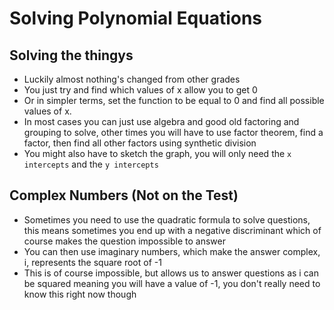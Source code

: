 # Solving Polynomial Equations
## Solving the thingys
- Luckily almost nothing's changed from other grades
- You just try and find which values of x allow you to get 0
- Or in simpler terms, set the function to be equal to 0 and find all possible values of x.
- In most cases you can just use algebra and good old factoring and grouping to solve, other times you will have to use factor theorem, find a factor, then find all other factors using synthetic division
- You might also have to sketch the graph, you will only need the `x intercepts` and the `y intercepts`  

## Complex Numbers (Not on the Test)
- Sometimes you need to use the quadratic formula to solve questions, this means sometimes you end up with a negative discriminant which of course makes the question impossible to answer
- You can then use imaginary numbers, which make the answer complex, i, represents the square root of -1
- This is of course impossible, but allows us to answer questions as i can be squared meaning you will have a value of -1, you don't really need to know this right now though

